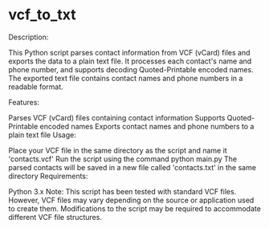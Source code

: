 # vcf_to_txt
Description:

This Python script parses contact information from VCF (vCard) files and exports the data to a plain text file. It processes each contact's name and phone number, and supports decoding Quoted-Printable encoded names. The exported text file contains contact names and phone numbers in a readable format.

Features:

Parses VCF (vCard) files containing contact information
Supports Quoted-Printable encoded names
Exports contact names and phone numbers to a plain text file
Usage:

Place your VCF file in the same directory as the script and name it 'contacts.vcf'
Run the script using the command python main.py
The parsed contacts will be saved in a new file called 'contacts.txt' in the same directory
Requirements:

Python 3.x
Note: This script has been tested with standard VCF files. However, VCF files may vary depending on the source or application used to create them. Modifications to the script may be required to accommodate different VCF file structures.